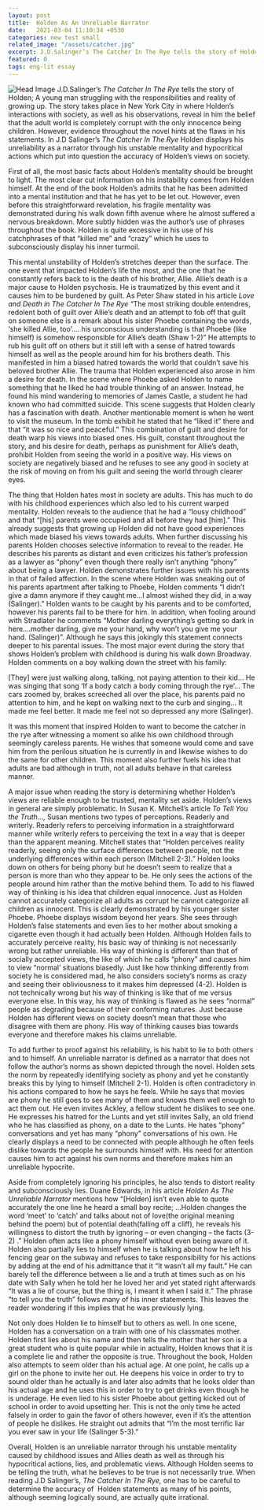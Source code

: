 ```yaml
---
layout: post
title:  Holden As An Unreliable Narrator
date:   2021-03-04 11:10:34 +0530
categories: new test small
related_image: "/assets/catcher.jpg"
excerpt: J.D.Salinger’s The Catcher In The Rye tells the story of Holden; A young man struggling with the responsibilities and reality of growing up.
featured: 0
tags: eng-lit essay
---
```

![Head Image](/assets/catcher.jpg)
 J.D.Salinger’s *The Catcher In The Rye* tells the story of 
Holden; A young man struggling with the responsibilities and reality of 
growing up. The story takes place in New York City in where Holden’s 
interactions with society, as well as his observations, reveal in him 
the belief that the adult world is completely corrupt with the only 
innocence being children. However, evidence throughout the novel hints 
at the flaws in his statements. In J.D Salinger’s *The Catcher In The Rye* Holden displays his unreliability as a narrator through his unstable 
mentality and hypocritical actions which put into question the accuracy 
of Holden’s views on society.

 First of all, the most basic facts about Holden’s mentality should be 
brought to light. The most clear cut information on his instability 
comes from Holden himself. At the end of the book Holden’s admits that 
he has been admitted into a mental institution and that he has yet to be
 let out. However, even before this straightforward revelation, his 
fragile mentality was demonstrated during his walk down fifth avenue 
where he almost suffered a nervous breakdown. More subtly hidden was the
 author’s use of phrases throughout the book. Holden is quite excessive 
in his use of his catchphrases of that “killed me” and “crazy” which he 
uses to subconsciously display his inner turmoil.

 This mental unstability of Holden’s stretches deeper than the surface. 
The one event that impacted Holden’s life the most, and the one that he 
constantly refers back to is the death of his brother, Allie. Allie’s 
death is a major cause to Holden psychosis. He is traumatized by this 
event and it causes him to be burdened by guilt. As Peter Shaw stated in
 his article *Love and Death in The Catcher In The Rye* “The most
 striking double entendres, redolent both of guilt over Allie’s death 
and an attempt to fob off that guilt on someone else is a remark about 
his sister Phoebe containing the words, ‘she killed Allie, too’…. his 
unconscious understanding is that Phoebe (like himself) is somehow 
responsible for Allie’s death (Shaw 1-2)” He attempts to rub his guilt 
off on others but it still left with a sense of hatred towards himself 
as well as the people around him for his brothers death. This manifested
 in him a biased hatred towards the world that couldn’t save his beloved
 brother Allie. The trauma that Holden experienced also arose in him a 
desire for death. In the scene where Phoebe asked Holden to name 
something that he liked he had trouble thinking of an answer. Instead, 
he found his mind wandering to memories of James Castle, a student he 
had known who had committed suicide. This scene suggests that Holden 
clearly has a fascination with death. Another mentionable moment is when
 he went to visit the museum. In the tomb exhibit he stated that he 
“liked it” there and that “it was so nice and peaceful.” This 
combination of guilt and desire for death warp his views into biased 
ones. His guilt, constant throughout the story, and his desire for 
death, perhaps as punishment for Allie’s death, prohibit Holden from 
seeing the world in a positive way. His views on society are negatively 
biased and he refuses to see any good in society at the risk of moving 
on from his guilt and seeing the world through clearer eyes.

 The thing that Holden hates most in society are adults. This has much 
to do with his childhood experiences which also led to his current 
warped mentality. Holden reveals to the audience that he had a “lousy 
childhood” and that “[his] parents were occupied and all before they had
 [him].” This already suggests that growing up Holden did not have good 
experiences which made biased his views towards adults. When further 
discussing his parents Holden chooses selective information to reveal to
 the reader. He describes his parents as distant and even criticizes his
 father’s profession as a lawyer as “phony” even though there really 
isn’t anything “phony” about being a lawyer. Holden demonstrates further
 issues with his parents in that of failed affection. In the scene where
 Holden was sneaking out of his parents apartment after talking to 
Phoebe, Holden comments “I didn’t give a damn anymore if they caught 
me…I almost wished they did, in a way (Salinger).” Holden wants to be 
caught by his parents and to be comforted, however his parents fail to 
be there for him. In addition, when fooling around with Stradlater he 
comments “Mother darling everything’s getting so dark in here….mother 
darling, give me your hand, why won’t you give me your hand. 
(Salinger)”. Although he says this jokingly this statement connects 
deeper to his parental issues. The most major event during the story 
that shows Holden’s problem with childhood is during his walk down 
Broadway. Holden comments on a boy walking down the street with his 
family:

[They] were just walking along, talking, not paying attention to their 
kid… He was singing that song ‘If a body catch a body coming through the
 rye’… The cars zoomed by, brakes screeched all over the place, his 
parents paid no attention to him, and he kept on walking next to the 
curb and singing… It made me feel better. It made me feel not so 
depressed any more (Salinger).

It was this moment that inspired Holden to want to become the catcher in
 the rye after witnessing a moment so alike his own childhood through 
seemingly careless parents. He wishes that someone would come and save 
him from the perilous situation he is currently in and likewise wishes 
to do the same for other children. This moment also further fuels his 
idea that adults are bad although in truth, not all adults behave in 
that careless manner.

 A major issue when reading the story is determining whether Holden’s 
views are reliable enough to be trusted, mentality set aside. Holden’s 
views in general are simply problematic. In Susan K. Mitchell’s article *To Tell You the Truth…,* Susan
 mentions two types of perceptions. Readerly and writerly. Readerly 
refers to perceiving information in a straightforward manner while 
writerly refers to perceiving the text in a way that is deeper than the 
apparent meaning. Mitchell states that “Holden perceives reality 
readerly, seeing only the surface differences between people, not the 
underlying differences within each person (Mitchell 2-3).” Holden looks 
down on others for being phony but he doesn’t seem to realize that a 
person is more than who they appear to be. He only sees the actions of 
the people around him rather than the motive behind them. To add to his 
flawed way of thinking is his idea that children equal innocence. Just 
as Holden cannot accurately categorize all adults as corrupt he cannot 
categorize all children as innocent. This is clearly demonstrated by his
 younger sister Phoebe. Phoebe displays wisdom beyond her years. She 
sees through Holden’s false statements and even lies to her mother about
 smoking a cigarette even though it had actually been Holden. Although 
Holden fails to accurately perceive reality, his basic way of thinking 
is not necessarily wrong but rather unreliable. His way of thinking is 
different than that of socially accepted views, the like of which he 
calls “phony” and causes him to view “normal’ situations biasedly. Just 
like how thinking differently from society he is considered mad, he also
 considers society’s norms as crazy and seeing their obliviousness to it
 makes him depressed (4-2). Holden is not technically wrong but his way 
of thinking is like that of me versus everyone else. In this way, his 
way of thinking is flawed as he sees “normal” people as degrading 
because of their conforming natures. Just because Holden has different 
views on society doesn’t mean that those who disagree with them are 
phony. His way of thinking causes bias towards everyone and therefore 
makes his claims unreliable.

 To add further to proof against his reliability, is his habit to lie to
 both others and to himself. An unreliable narrator is defined as a 
narrator that does not follow the author’s norms as shown depicted 
through the novel. Holden sets the norm by repeatedly identifying 
society as phony and yet he constantly breaks this by lying to himself 
(Mitchell 2-1). Holden is often contradictory in his actions compared to
 how he says he feels. While he says that movies are phony he still goes
 to see many of them and knows them well enough to act them out. He even
 invites Ackley, a fellow student he dislikes to see one. He expresses 
his hatred for the Lunts and yet still invites Sally, an old friend who 
he has classified as phony, on a date to the Lunts. He hates “phony” 
conversations and yet has many “phony” conversations of his own. He 
clearly displays a need to be connected with people although he often 
feels dislike towards the people he surrounds himself with. His need for
 attention causes him to act against his own norms and therefore makes 
him an unreliable hypocrite. 

Aside from completely ignoring his principles, he also tends to distort 
reality and subconsciously lies. Duane Edwards, in his article *Holden As The Unreliable Narrator* mentions how “[Holden] isn’t even able to quote accurately the one line
 he heard a small boy recite; …Holden changes the word ‘meet’ to ‘catch’
 and talks about not of love(the original meaning behind the poem) but 
of potential death(falling off a cliff), he reveals his willingness to 
distort the truth by ignoring – or even changing – the facts (3-2) .” 
Holden often acts like a phony himself without even being aware of it. 
Holden also partially lies to himself when he is talking about how he 
left his fencing gear on the subway and refuses to take responsibility 
for his actions by adding at the end of his admittance that it “It 
wasn’t all my fault.” He can barely tell the difference between a lie 
and a truth at times such as on his date with Sally when he told her he 
loved her and yet stated right afterwards “It was a lie of course, but 
the thing is, I meant it when I said it.” The phrase “to tell you the 
truth” follows many of his inner statements. This leaves the reader 
wondering if this implies that he was previously lying.

 Not only does Holden lie to himself but to others as well. In one 
scene, Holden has a conversation on a train with one of his classmates 
mother. Holden first lies about his name and then tells the mother that 
her son is a great student who is quite popular while in actuality, 
Holden knows that it is a complete lie and rather the opposite is true. 
Throughout the book, Holden also attempts to seem older than his actual 
age. At one point, he calls up a girl on the phone to invite her out. He
 deepens his voice in order to try to sound older than he actually is 
and later also admits that he looks older than his actual age and he 
uses this in order to try to get drinks even though he is underage. He 
even lied to his sister Phoebe about getting kicked out of school in 
order to avoid upsetting her. This is not the only time he acted falsely
 in order to gain the favor of others however, even if it’s the 
attention of people he dislikes. He straight out admits that “I’m the 
most terrific liar you ever saw in your life (Salinger 5-3).”

 Overall, Holden is an unreliable narrator through his unstable 
mentality caused by childhood issues and Allies death as well as through
 his hypocritical actions, lies, and problematic views. Although Holden 
seems to be telling the truth, what he believes to be true is not 
necessarily true. When reading J.D Salinger’s, *The Catcher In The Rye,* one has to be careful to determine the accuracy of  Holden statements 
as many of his points, although seeming logically sound, are actually 
quite irrational.
